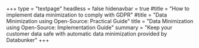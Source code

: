 +++
type = "textpage"
headless = false
hidenavbar = true
#title = "How to implement data minimization to comply with GDPR"
#title = "Data Minimization using Open-Source: Practical Guide"
title = "Data Minimization using Open-Source: Implementation Guide"
summary = "Keep your customer data safe with automatic data minimization provided by Databunker"
+++
